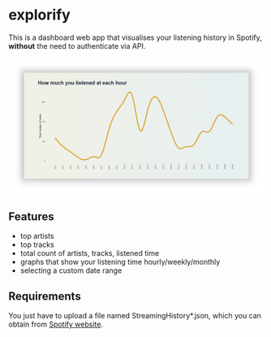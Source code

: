 # explorify

This is a dashboard web app that visualises your listening history in Spotify, **without** the need to authenticate via API.

![screenshot2](www/images/screenshot2.PNG)

## Features

* top artists
* top tracks
* total count of artists, tracks, listened time
* graphs that show your listening time hourly/weekly/monthly
* selecting a custom date range

## Requirements

You just have to upload a file named StreamingHistory*.json, which you can obtain from [Spotify website](https://www.spotify.com/us/account/privacy/).
